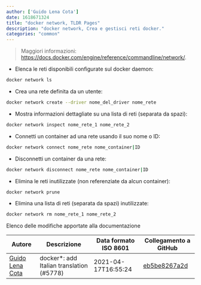 ```yaml
---
author: ['Guido Lena Cota']
date: 1618671324
title: "docker network, TLDR Pages"
description: "docker network, Crea e gestisci reti docker."
categories: "common"
---
```

> Maggiori informazioni: <https://docs.docker.com/engine/reference/commandline/network/>.

- Elenca le reti disponibili configurate sul docker daemon:

```bash
docker network ls
```

- Crea una rete definita da un utente:

```bash
docker network create --driver nome_del_driver nome_rete
```

- Mostra informazioni dettagliate su una lista di reti (separata da spazi):

```bash
docker network inspect nome_rete_1 nome_rete_2
```

- Connetti un container ad una rete usando il suo nome o ID:

```bash
docker network connect nome_rete nome_container|ID
```

- Disconnetti un container da una rete:

```bash
docker network disconnect nome_rete nome_container|ID
```

- Elimina le reti inutilizzate (non referenziate da alcun container):

```bash
docker network prune
```

- Elimina una lista di reti (separata da spazi) inutilizzate:

```bash
docker network rm nome_rete_1 nome_rete_2
```
Elenco delle modifiche apportate alla documentazione


Autore | Descrizione | Data formato ISO 8601 | Collegamento a GitHub
------|-----|-----|-----
[Guido Lena Cota](mailto:guido.lenacota@gmail.com) | docker*: add Italian translation (#5778) | 2021-04-17T16:55:24 | [eb5be8267a2d](https://github.com/tldr-pages/tldr/commit/eb5be8267a2ddd4ba4da205eb6cbd6cff38f520e)

